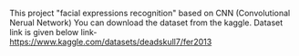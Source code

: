 This project "facial expressions recognition" based on CNN (Convolutional Nerual Network)
You can download the dataset from the kaggle.
Dataset link is given below
link- https://www.kaggle.com/datasets/deadskull7/fer2013
